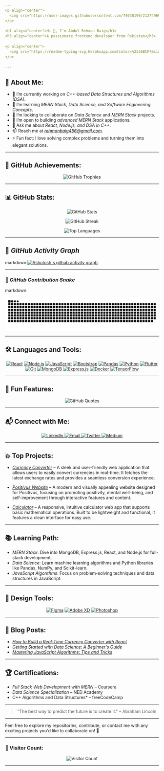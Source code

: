 ```yaml
---
<p align="center">
  <img src="https://user-images.githubusercontent.com/74038190/212749695-a6817c5a-a794-462b-afca-1b5ce7dd5e63.gif" alt="Developer Banner" width="50%" />
</p>

<h1 align="center">Hi 👋, I'm Abdul Rehman Baig</h1>
<h3 align="center">A passionate frontend developer from Pakistan</h3>

<p align="center">  
  <img src="https://readme-typing-svg.herokuapp.com?color=%2336BCF7&size=25&center=true&lines=Welcome+to+my+GitHub+profile!;I'm+a+Frontend+Developer;Currently+exploring+MERN+Stack+%26+Data+Science" alt="Typing SVG" />  
</p>

---
```


## 🎯 About Me:

- 🔭 I’m currently working on *C++-based Data Structures and Algorithms (DSA)*.
- 🌱 I’m learning *MERN Stack, Data Science, and Software Engineering Concepts*.
- 👯 I’m looking to collaborate on *Data Science* and *MERN Stack* projects.
- 🤝 I’m open to building *advanced MERN Stack* applications.
- 💬 Ask me about *React, Node.js, and DSA in C++*.
- 📫 Reach me at *rehmanbaig456@gmail.com*.
- ⚡ Fun fact: I love solving complex problems and turning them into elegant solutions.

---

## 🌟 GitHub Achievements:

<p align="center">
  <img src="https://github-profile-trophy.vercel.app/?username=abdulrehmanbaig384&theme=radical&margin-w=15&margin-h=15&column=7" alt="GitHub Trophies" />
</p>

---

## 📊 GitHub Stats:

<p align="center">
  <img src="https://github-readme-stats.vercel.app/api?username=abdulrehmanbaig384&show_icons=true&locale=en&theme=radical" alt="GitHub Stats" />
</p>

<p align="center">
  <img src="https://github-readme-streak-stats.herokuapp.com/?user=abdulrehmanbaig384&theme=radical" alt="GitHub Streak" />
</p>

<p align="center">
  <img src="https://github-readme-stats.vercel.app/api/top-langs/?username=abdulrehmanbaig384&layout=compact&theme=radical" alt="Top Languages" />
</p>

---

## 🚨 *GitHub Activity Graph*
markdown
[![Ashutosh's github activity graph](https://github-readme-activity-graph.vercel.app/graph?username=abdulrehmanbaig384&theme=react-dark)](https://github.com/ashutosh00710/github-readme-activity-graph)


---

### 🐍 *GitHub Contribution Snake*
markdown

  <source media="(prefers-color-scheme: dark)" srcset="https://raw.githubusercontent.com/Platane/snk/output/github-contribution-grid-snake.svg" />

![Contribution Snake](https://raw.githubusercontent.com/Platane/snk/output/github-contribution-grid-snake.svg )

---


## 🛠 Languages and Tools:

<p align="center">
  <a href="https://reactjs.org/" target="_blank"><img src="https://cdn.jsdelivr.net/gh/devicons/devicon/icons/react/react-original.svg" alt="React" width="40" height="40"/></a>
  <a href="https://nodejs.org/" target="_blank"><img src="https://cdn.jsdelivr.net/gh/devicons/devicon/icons/nodejs/nodejs-original.svg" alt="Node.js" width="40" height="40"/></a>
  <a href="https://developer.mozilla.org/en-US/docs/Web/JavaScript" target="_blank"><img src="https://cdn.jsdelivr.net/gh/devicons/devicon/icons/javascript/javascript-original.svg" alt="JavaScript" width="40" height="40"/></a>
  <a href="https://getbootstrap.com" target="_blank"><img src="https://cdn.jsdelivr.net/gh/devicons/devicon/icons/bootstrap/bootstrap-original.svg" alt="Bootstrap" width="40" height="40"/></a>
  <a href="https://pandas.pydata.org/" target="_blank"><img src="https://cdn.jsdelivr.net/gh/devicons/devicon/icons/pandas/pandas-original.svg" alt="Pandas" width="40" height="40"/></a>
  <a href="https://www.python.org" target="_blank"><img src="https://cdn.jsdelivr.net/gh/devicons/devicon/icons/python/python-original.svg" alt="Python" width="40" height="40"/></a>
  <a href="https://flutter.dev/" target="_blank"><img src="https://cdn.jsdelivr.net/gh/devicons/devicon/icons/flutter/flutter-original.svg" alt="Flutter" width="40" height="40"/></a>
  <a href="https://git-scm.com/" target="_blank"><img src="https://cdn.jsdelivr.net/gh/devicons/devicon/icons/git/git-original.svg" alt="Git" width="40" height="40"/></a>
  <a href="https://www.mongodb.com/" target="_blank"><img src="https://cdn.jsdelivr.net/gh/devicons/devicon/icons/mongodb/mongodb-original.svg" alt="MongoDB" width="40" height="40"/></a>
  <a href="https://expressjs.com/" target="_blank"><img src="https://cdn.jsdelivr.net/gh/devicons/devicon/icons/express/express-original.svg" alt="Express.js" width="40" height="40"/></a>
  <a href="https://www.docker.com/" target="_blank"><img src="https://cdn.jsdelivr.net/gh/devicons/devicon/icons/docker/docker-original.svg" alt="Docker" width="40" height="40"/></a>
  <a href="https://www.tensorflow.org/" target="_blank"><img src="https://cdn.jsdelivr.net/gh/devicons/devicon/icons/tensorflow/tensorflow-original.svg" alt="TensorFlow" width="40" height="40"/></a>
</p>

---

## 🚀 Fun Features:

<p align="center">
  <img src="https://quotes-github-readme.vercel.app/api?type=horizontal&theme=radical" alt="GitHub Quotes" />
</p>

---

## 📬 Connect with Me:

<p align="center">
  <a href="https://www.linkedin.com/in/abdul-rehman-baig-" target="blank">
    <img src="https://img.shields.io/badge/LinkedIn-0A66C2?style=for-the-badge&logo=linkedin&logoColor=white" alt="LinkedIn"/>
  </a>
  <a href="mailto:rehmanbaig456@gmail.com">
    <img src="https://img.shields.io/badge/Email-EA4335?style=for-the-badge&logo=gmail&logoColor=white" alt="Email"/>
  </a>
  <a href="https://twitter.com/yourusername" target="blank">
    <img src="https://img.shields.io/badge/Twitter-1DA1F2?style=for-the-badge&logo=twitter&logoColor=white" alt="Twitter"/>
  </a>
  <a href="https://medium.com/@yourusername" target="blank">
    <img src="https://img.shields.io/badge/Medium-12100E?style=for-the-badge&logo=medium&logoColor=white" alt="Medium"/>
  </a>
</p>

---

## 💥 Top Projects:

- *[Currency Converter](https://github.com/AbdulRehmanBaig384/Foreign-Exchange-Converter)* – A sleek and user-friendly web application that allows users to easily convert currencies in real-time. It fetches the latest exchange rates and provides a seamless conversion experience.
  
- *[Positivus Website](https://github.com/AbdulRehmanBaig384/Positivus-Website)* – A modern and visually appealing website designed for Positivus, focusing on promoting positivity, mental well-being, and self-improvement through interactive features and content.
  
- *[Calculator](https://github.com/AbdulRehmanBaig384/Calculator)* – A responsive, intuitive calculator web app that supports basic mathematical operations. Built to be lightweight and functional, it features a clean interface for easy use.

---

## 📚 Learning Path:

- *MERN Stack*: Dive into MongoDB, Express.js, React, and Node.js for full-stack development.
- *Data Science*: Learn machine learning algorithms and Python libraries like Pandas, NumPy, and Scikit-learn.
- *JavaScript Algorithms*: Focus on problem-solving techniques and data structures in JavaScript.

---

## 🎨 Design Tools:

<p align="center">
  <a href="https://www.figma.com/" target="_blank"><img src="https://cdn.jsdelivr.net/gh/devicons/devicon/icons/figma/figma-original.svg" alt="Figma" width="40" height="40"/></a>
  <a href="https://www.adobe.com/products/xd.html" target="_blank"><img src="https://cdn.jsdelivr.net/gh/devicons/devicon/icons/xd/xd-plain.svg" alt="Adobe XD" width="40" height="40"/></a>
  <a href="https://www.photoshop.com/" target="_blank"><img src="https://cdn.jsdelivr.net/gh/devicons/devicon/icons/photoshop/photoshop-plain.svg" alt="Photoshop" width="40" height="40"/></a>
</p>

---

## 📝 Blog Posts:

- *[How to Build a Real-Time Currency Converter with React](https://medium.com/@yourusername/how-to-build-a-real-time-currency-converter-with-react-1234567890)*
- *[Getting Started with Data Science: A Beginner's Guide](https://medium.com/@yourusername/getting-started-with-data-science-a-beginners-guide-1234567890)*
- *[Mastering JavaScript Algorithms: Tips and Tricks](https://medium.com/@yourusername/mastering-javascript-algorithms-tips-and-tricks-1234567890)*

---

## 🏆 Certifications:

- *Full Stack Web Development with MERN* – Coursera
- *Data Science Specialization* – NED Academy
- C++ Algorithms and Data Structures* – freeCodeCamp

---

> "The best way to predict the future is to create it." – Abraham Lincoln

---

Feel free to explore my repositories, contribute, or contact me with any exciting projects you'd like to collaborate on! 🚀

---

### 🔗 Visitor Count:

<p align="center">
  <img src="https://profile-counter.glitch.me/abdulrehmanbaig384/count.svg" alt="Visitor Count" />
</p>

---


